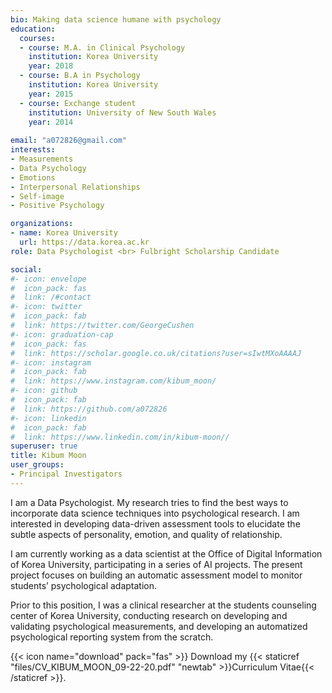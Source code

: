 ```yaml
---
bio: Making data science humane with psychology
education:
  courses:
  - course: M.A. in Clinical Psychology
    institution: Korea University
    year: 2018
  - course: B.A in Psychology
    institution: Korea University
    year: 2015
  - course: Exchange student
    institution: University of New South Wales
    year: 2014
    
email: "a072826@gmail.com"
interests:
- Measurements
- Data Psychology
- Emotions
- Interpersonal Relationships
- Self-image
- Positive Psychology

organizations:
- name: Korea University
  url: https://data.korea.ac.kr
role: Data Psychologist <br> Fulbright Scholarship Candidate

social:
#- icon: envelope
#  icon_pack: fas
#  link: /#contact
#- icon: twitter
#  icon_pack: fab
#  link: https://twitter.com/GeorgeCushen
#- icon: graduation-cap
#  icon_pack: fas
#  link: https://scholar.google.co.uk/citations?user=sIwtMXoAAAAJ
#- icon: instagram
#  icon_pack: fab
#  link: https://www.instagram.com/kibum_moon/
#- icon: github
#  icon_pack: fab
#  link: https://github.com/a072826
#- icon: linkedin
#  icon_pack: fab
#  link: https://www.linkedin.com/in/kibum-moon//
superuser: true
title: Kibum Moon
user_groups:
- Principal Investigators
---
```


I am a Data Psychologist. My research tries to find the best ways to incorporate data science techniques into psychological research. I am interested in developing data-driven assessment tools to elucidate the subtle aspects of personality, emotion, and quality of relationship.

I am currently working as a data scientist at the Office of Digital Information of Korea University, participating in a series of AI projects. The present project focuses on building an automatic assessment model to monitor students’ psychological adaptation.

Prior to this position, I was a clinical researcher at the students counseling center of Korea University, conducting research on developing and validating psychological measurements, and developing an automatized psychological reporting system from the scratch. 


{{< icon name="download" pack="fas" >}} Download my {{< staticref "files/CV_KIBUM_MOON_09-22-20.pdf" "newtab" >}}Curriculum Vitae{{< /staticref >}}.

